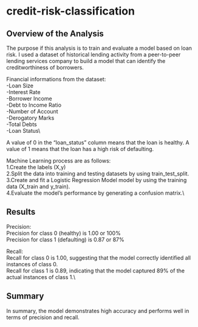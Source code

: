 # credit-risk-classification
## Overview of the Analysis
The purpose if this analysis is to train and evaluate a model based on loan risk. I used a dataset of historical lending activity from a peer-to-peer lending services company to build a model that can identify the creditworthiness of borrowers. 

Financial informations from the dataset:\
-Loan Size\
-Interest Rate\
-Borrower Income\
-Debt to Income Ratio\
-Number of Account\
-Derogatory Marks\
-Total Debts\
-Loan Status\

A value of 0 in the “loan_status” column means that the loan is healthy. A value of 1 means that the loan has a high risk of defaulting.

Machine Learning process are as follows:\
1.Create the labels (X,y)\
2.Split the data into training and testing datasets by using train_test_split.\
3.Create and fit a Logistic Regression Model model by using the training data (X_train and y_train).\
4.Evaluate the model’s performance by generating a confusion matrix.\

## Results
Precision:\
Precision for class 0 (healthy) is 1.00 or 100%\
Precision for class 1 (defaulting) is 0.87 or 87%

Recall:\
Recall for class 0 is 1.00, suggesting that the model correctly identified all instances of class 0.\
Recall for class 1 is 0.89, indicating that the model captured 89% of the actual instances of class 1.\

## Summary
In summary, the model demonstrates high accuracy and performs well in terms of precision and recall.
